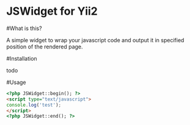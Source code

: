 JSWidget for Yii2
=================

#What is this?

A simple widget to wrap your javascript code and output it in specified position of the rendered page.

#Installation

todo

#Usage

```html
<?php JSWidget::begin(); ?>
<script type="text/javascript">
console.log('test');
</script>
<?php JSWidget::end(); ?>
```
